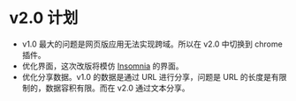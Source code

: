 # v2.0 计划

- v1.0 最大的问题是网页版应用无法实现跨域。所以在 v2.0 中切换到 chrome 插件。
- 优化界面，这次改版将模仿 [Insomnia](https://insomnia.rest/) 的界面。
- 优化分享数据。v1.0 的数据是通过 URL 进行分享，问题是 URL 的长度是有限制的，数据容积有限。而在 v2.0 通过文本分享。
